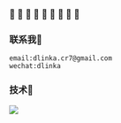 ### 🍐 🍊 🍋 🍌 🍇 🍓 🍒 🍑 🥝

### 联系我🍏

    email:dlinka.cr7@gmail.com
    wechat:dlinka


### 技术🍎

<a href="https://github.com/anuraghazra/github-readme-stats">
  <img align="left" src="https://github-readme-stats.vercel.app/api/pin/?username=dlinka&repo=technology&show_owner=true&theme=dark" />
</a>
